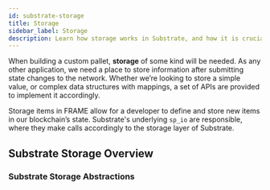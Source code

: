 ```yaml
---
id: substrate-storage
title: Storage
sidebar_label: Storage
description: Learn how storage works in Substrate, and how it is crucial for managing state.
---
```


When building a custom pallet, **storage** of some kind will be needed.  As any other application, we need a place to store information after submitting state changes to the network.  Whether we’re looking to store a simple value, or complex data structures with mappings, a set of APIs are provided to implement it accordingly.

Storage items in FRAME allow for a developer to define and store new items in our blockchain’s state. Substrate's underlying `sp_io` are responsible, where they make calls accordingly to the storage layer of Substrate. 

## Substrate Storage Overview

### Substrate Storage Abstractions